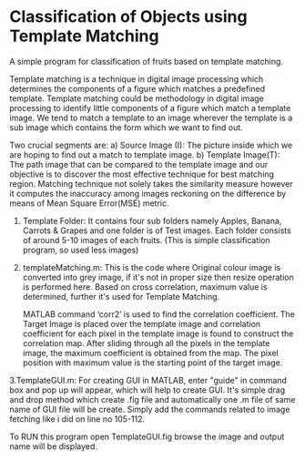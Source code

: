 # Classification of Objects using Template Matching


A simple program for classification of fruits based on template matching.

Template matching is a technique in digital image processing which determines the components of a figure which matches a predefined template. 
Template matching could be methodology in digital image processing to identify little components of a figure which match a template image. 
We tend to match a template to an image wherever the template is a sub image which contains the form which we want to find out.


Two crucial segments are:
a) Source Image (I): The picture inside which we are hoping to find out a match to template image.
b) Template Image(T): The path image that can be compared to the template image and our objective is to discover the most effective technique for best matching region.
Matching technique not solely takes the similarity measure however it computes the inaccuracy among images reckoning on the difference by means of Mean Square Error(MSE) metric.

                                    

1. Template Folder: It contains four sub folders namely Apples, Banana, Carrots & Grapes and one folder is of Test images.
Each folder consists of around 5-10 images of each fruits. (This is simple classification program, so used less images)

2. templateMatching.m: This is the code where Original colour image is converted into grey image, if it's not in proper size then resize operation is performed here.
Based on cross correlation, maximum value is determined, further it's used for Template Matching.

    MATLAB command ‘corr2’ is used to find the correlation coefficient. The Target Image is placed over the template image and correlation coefficient for each pixel in the 
    template image is found to construct the correlation map. After sliding through all the pixels in the template image, the maximum coefficient is obtained from the map. 
    The pixel position with maximum value is the starting point of the target image.

 3.TemplateGUI.m: For creating GUI in MATLAB, enter "guide" in command box and pop up will appear, which will help to create GUI. It's simple drag and drop method 
 which create .fig file and automatically one .m file of same name of GUI file will be create. Simply add the commands related to image fetching like i did on line no 105-112.

To RUN this program open TemplateGUI.fig browse the image and output name will be displayed.

